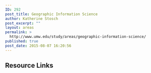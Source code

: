 ```yaml
---
ID: 292
post_title: Geographic Information Science
author: Katherine Stosch
post_excerpt: ""
layout: areas
permalink: >
  http://www.umw.edu/study/areas/geographic-information-science/
published: true
post_date: 2015-08-07 16:20:56
---
```


<!-- Types Custom Fields: -->

<!-- resource-links -->
<h2>Resource Links</h2>
<!-- End resource-links -->

<!-- End Types Custom Fields -->